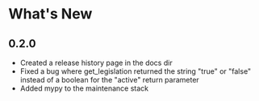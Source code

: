 # What's New

## 0.2.0

* Created a release history page in the docs dir
* Fixed a bug where get_legislation returned the string "true" or "false" instead of a boolean for the "active" return 
  parameter 
* Added mypy to the maintenance stack

